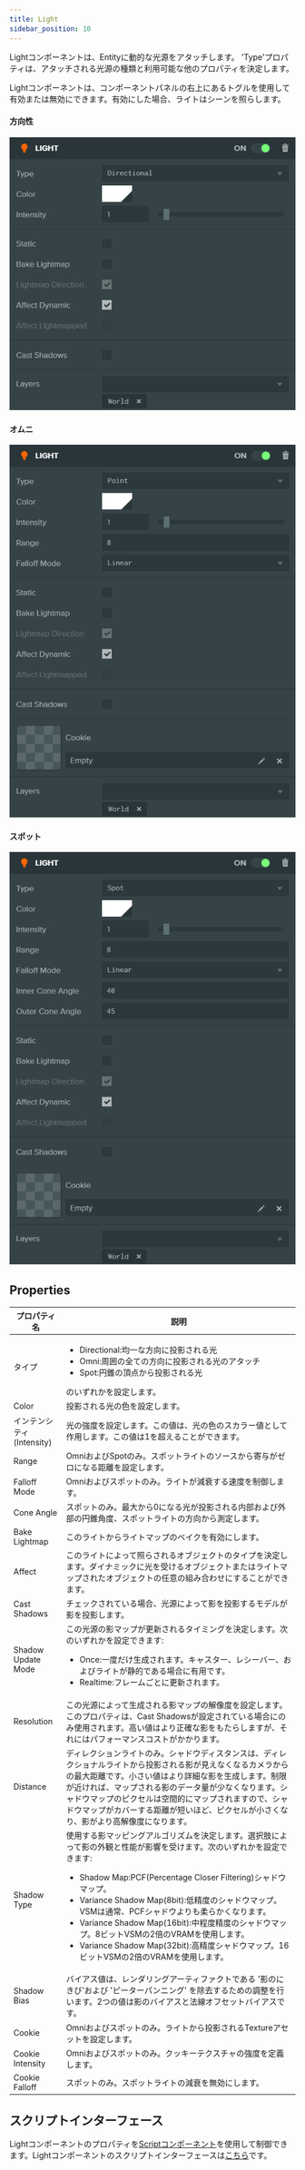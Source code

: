 ```yaml
---
title: Light
sidebar_position: 10
---
```


Lightコンポーネントは、Entityに動的な光源をアタッチします。 'Type'プロパティは、アタッチされる光源の種類と利用可能な他のプロパティを決定します。

Lightコンポーネントは、コンポーネントパネルの右上にあるトグルを使用して有効または無効にできます。有効にした場合、ライトはシーンを照らします。

#### 方向性

![Light component (Directional)][1]

#### オムニ

![Light component (Omni)][2]

#### スポット

![Light component (Spot)][3]

## Properties

| プロパティ名           | 説明 |
|--------------------|-------------|
| タイプ               | <ul><li> Directional:均一な方向に投影される光</li><li>Omni:周囲の全ての方向に投影される光のアタッチ</li><li>Spot:円錐の頂点から投影される光</li></ul>のいずれかを設定します。 |
| Color              | 投影される光の色を設定します。 |
| インテンシティ (Intensity)          | 光の強度を設定します。この値は、光の色のスカラー値として作用します。この値は1を超えることができます。 |
| Range              | OmniおよびSpotのみ。スポットライトのソースから寄与がゼロになる距離を設定します。 |
| Falloff Mode       | Omniおよびスポットのみ。ライトが減衰する速度を制御します。 |
| Cone Angle         | スポットのみ。最大から0になる光が投影される内部および外部の円錐角度、スポットライトの方向から測定します。 |
| Bake Lightmap      | このライトからライトマップのベイクを有効にします。 |
| Affect             | このライトによって照らされるオブジェクトのタイプを決定します。ダイナミックに光を受けるオブジェクトまたはライトマップされたオブジェクトの任意の組み合わせにすることができます。 |
| Cast Shadows       | チェックされている場合、光源によって影を投影するモデルが影を投影します。 |
| Shadow Update Mode | この光源の影マップが更新されるタイミングを決定します。次のいずれかを設定できます: <ul><li>Once:一度だけ生成されます。キャスター、レシーバー、およびライトが静的である場合に有用です。</li><li>Realtime:フレームごとに更新されます。</li></ul> |
| Resolution         | この光源によって生成される影マップの解像度を設定します。このプロパティは、Cast Shadowsが設定されている場合にのみ使用されます。高い値はより正確な影をもたらしますが、それにはパフォーマンスコストがかかります。 |
| Distance           | ディレクションライトのみ。シャドウディスタンスは、ディレクショナルライトから投影される影が見えなくなるカメラからの最大距離です。小さい値はより詳細な影を生成します。制限が近ければ、マップされる影のデータ量が少なくなります。シャドウマップのピクセルは空間的にマップされますので、シャドウマップがカバーする距離が短いほど、ピクセルが小さくなり、影がより高解像度になります。 |
| Shadow Type        | 使用する影マッピングアルゴリズムを決定します。選択肢によって影の外観と性能が影響を受けます。次のいずれかを設定できます: <ul><li>Shadow Map:PCF(Percentage Closer Filtering)シャドウマップ。</li><li>Variance Shadow Map(8bit):低精度のシャドウマップ。 VSMは通常、PCFシャドウよりも柔らかくなります。</li><li>Variance Shadow Map(16bit):中程度精度のシャドウマップ。8ビットVSMの2倍のVRAMを使用します。</li><li>Variance Shadow Map(32bit):高精度シャドウマップ。16ビットVSMの2倍のVRAMを使用します。</li></ul> |
| Shadow Bias        | バイアス値は、レンダリングアーティファクトである '影のにきび'および 'ピーターパンニング' を除去するための調整を行います。2つの値は影のバイアスと法線オフセットバイアスです。 |
| Cookie             | Omniおよびスポットのみ。ライトから投影されるTextureアセットを設定します。 |
| Cookie Intensity   | Omniおよびスポットのみ。クッキーテクスチャの強度を定義します。 |
| Cookie Falloff     | スポットのみ。スポットライトの減衰を無効にします。 |

## スクリプトインターフェース

Lightコンポーネントのプロパティを[Scriptコンポーネント][4]を使用して制御できます。Lightコンポーネントのスクリプトインターフェースは[こちら][5]です。

[1]: /images/user-manual/scenes/components/component-light-directional.png
[2]: /images/user-manual/scenes/components/component-light-point.png
[3]: /images/user-manual/scenes/components/component-light-spot.png
[4]: /user-manual/scenes/components/script
[5]: /api/pc.LightComponent.html
